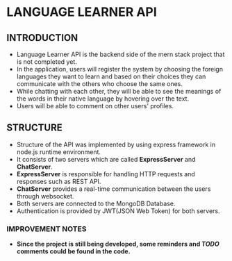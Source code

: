 # LANGUAGE LEARNER API

##  INTRODUCTION

- Language Learner API is the backend side of the mern stack project that is not completed yet.
- In the application, users will register the system by choosing the foreign languages they want to learn and 
based on their choices they can communicate with the others who choose the same ones. 
- While chatting with each other, they will be able to see the meanings of the words in their native language 
by hovering over the text.
- Users will be able to comment on other users' profiles.

## STRUCTURE

- Structure of the API was implemented by using express framework in node.js runtime environment.
- It consists of two servers which are called **ExpressServer** and **ChatServer**.
- **ExpressServer** is responsible for handling HTTP requests and responses such as REST API.
- **ChatServer** provides a real-time communication between the users through websocket.
- Both servers are connected to the MongoDB Database.
- Authentication is provided by JWT(JSON Web Token) for both servers.

### IMPROVEMENT NOTES

- **Since the project is still being developed, some reminders and _TODO_ comments could be found in the code.** 
